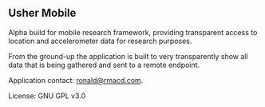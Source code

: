 ## Usher Mobile

Alpha build for mobile research framework, providing transparent access
to location and accelerometer data for research purposes.

From the ground-up the application is built to very transparently show
all data that is being gathered and sent to a remote endpoint.

Application contact: [ronald@rmacd.com](mailto:ronald@rmacd.com).

License: GNU GPL v3.0
